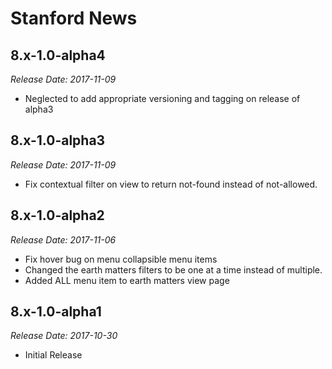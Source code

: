 # Stanford News

8.x-1.0-alpha4
--------------------------------------------------------------------------------
_Release Date: 2017-11-09_

- Neglected to add appropriate versioning and tagging on release of alpha3


8.x-1.0-alpha3
--------------------------------------------------------------------------------
_Release Date: 2017-11-09_

- Fix contextual filter on view to return not-found instead of not-allowed.


8.x-1.0-alpha2
--------------------------------------------------------------------------------  
_Release Date: 2017-11-06_

- Fix hover bug on menu collapsible menu items
- Changed the earth matters filters to be one at a time instead of multiple.
- Added ALL menu item to earth matters view page


8.x-1.0-alpha1
--------------------------------------------------------------------------------  
_Release Date: 2017-10-30_

- Initial Release
